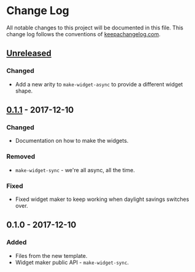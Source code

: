 # Change Log
All notable changes to this project will be documented in this file. This change log follows the conventions of [keepachangelog.com](http://keepachangelog.com/).

## [Unreleased]
### Changed
- Add a new arity to `make-widget-async` to provide a different widget shape.

## [0.1.1] - 2017-12-10
### Changed
- Documentation on how to make the widgets.

### Removed
- `make-widget-sync` - we're all async, all the time.

### Fixed
- Fixed widget maker to keep working when daylight savings switches over.

## 0.1.0 - 2017-12-10
### Added
- Files from the new template.
- Widget maker public API - `make-widget-sync`.

[Unreleased]: https://github.com/your-name/cs125attendance/compare/0.1.1...HEAD
[0.1.1]: https://github.com/your-name/cs125attendance/compare/0.1.0...0.1.1
